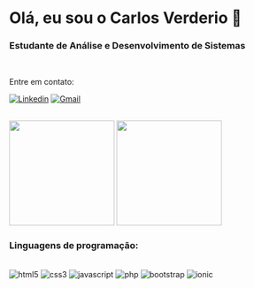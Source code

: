# Olá, eu sou o Carlos Verderio 👋
### Estudante de Análise e Desenvolvimento de Sistemas

<br>

Entre em contato:

[![Linkedin](https://img.shields.io/badge/LinkedIn-0077B5?style=for-the-badge&logo=linkedin&logoColor=white)](https://linkedin.com/in/duduverderio)
[![Gmail](https://img.shields.io/badge/Gmail-D14836?style=for-the-badge&logo=gmail&logoColor=white)](mailto:carlosbverderio@gmail.com)

<br>

<div>
    <img height="190em" src="https://github-readme-stats.vercel.app/api?username=duduverderio&show_icons=true&theme=dracula"/> 
    <img height="190em" src="https://github-readme-stats.vercel.app/api/top-langs/?username=duduverderio&layout=donut&theme=dracula"/>
</div>

### Linguagens de programação:

<div style="display: inline_block"><br>
    <img alt="html5" src="https://img.shields.io/badge/HTML5-E34F26?style=for-the-badge&logo=html5&logoColor=white">
    <img alt="css3" src="https://img.shields.io/badge/CSS3-1572B6?style=for-the-badge&logo=css3&logoColor=white">
    <img alt="javascript" src="https://img.shields.io/badge/JavaScript-F7DF1E?style=for-the-badge&logo=javascript&logoColor=black">
    <img alt="php" src="https://img.shields.io/badge/PHP-777BB4?style=for-the-badge&logo=php&logoColor=white">
    <img alt="bootstrap" src="https://img.shields.io/badge/Bootstrap-563D7C?style=for-the-badge&logo=bootstrap&logoColor=white">
    <img alt="ionic" src="https://img.shields.io/badge/Ionic-3880FF?style=for-the-badge&logo=ionic&logoColor=white"
</div>
<br>